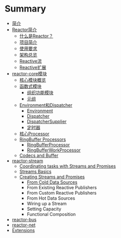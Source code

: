 # Summary

* [简介](README.md)
* [Reactor简介](introducing_reactor/README.md)
   * [什么是Reactor？](introducing_reactor/what_is_reactor.md)
   * [项目简介](introducing_reactor/about_the_project.md)
   * [使用要求](introducing_reactor/requirements.md)
   * [架构总览](introducing_reactor/architecture_overview.md)
   * [Reactive流](introducing_reactor/reactive_streams.md)
   * [Reactive扩展](introducing_reactor/reactive_extensions.md)
* [reactor-core模块](reactor-core/README.md)
   * [核心模块概览](reactor-core/core_overview.md)
   * [函数式模块](reactor-core/functional_artefacts.md)
       * [组织功能模块](reactor-core/organizing_functional_blocks.md)
       * [元组](reactor-core/tuples.md)
   * [Environment和Dispatcher](reactor-core/environment_and_dispatchers.md)
       * [Environment](reactor-core/environment.md)
       * [Dispatcher](reactor-core/dispatchers.md)
       * [DispatcherSupplier](reactor-core/dispatchersupplier.md)
       * [定时器](reactor-core/timers.md)
   * [核心Processor](reactor-core/core_processors.md)
   * [RingBuffer Processors](reactor-core/ringbuffer_processors.md)
       * [RingBufferProcessor](reactor-core/ringbufferprocessor.md)
       * [RingBufferWorkProcessor](reactor-core/ringbufferworkprocessor.md)
   * [Codecs and Buffer](reactor-core/codecs_and_buffer.md)
* [reactor-stream](reactor-stream/README.md)
   * [Coordinating tasks with Streams and Promises](coordinating_tasks_with_streams_and_promises.md)
   * [Streams Basics](streams_basics.md)
   * [Creating Streams and Promises](creating_streams_and_promises.md)
       * [From Cold Data Sources](from_cold_data_sources.md)
       * From Existing Reactive Publishers
       * From Custom Reactive Publishers
       * From Hot Data Sources
       * Wiring up a Stream
       * Setting Capacity
       * Functional Composition
* [reactor-bus](reactor-bus/readme.md)
* [reactor-net](reactor-net/readme.md)
* [Extensions](extensions/readme.md)

